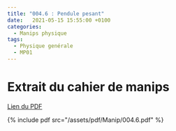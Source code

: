 ```yaml
---
title: "004.6 : Pendule pesant"
date:   2021-05-15 15:55:00 +0100
categories:
  - Manips physique
tags:
  - Physique genérale
  - MP01
---
```


# Extrait du cahier de manips

[Lien du PDF](/assets/pdf/Manip/004.6.pdf)

{% include pdf src="/assets/pdf/Manip/004.6.pdf" %}
